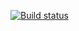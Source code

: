[![Build status](https://ci.appveyor.com/api/projects/status/fapy4f9jk7uoxawo?svg=true)](https://ci.appveyor.com/project/ns-morozova/test-and-cont)